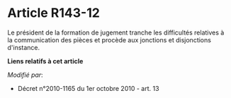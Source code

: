 # Article R143-12

Le président de la formation de jugement tranche les difficultés relatives à la communication des pièces et procède aux
jonctions et disjonctions d'instance.

**Liens relatifs à cet article**

_Modifié par_:

  - Décret n°2010-1165 du 1er octobre 2010 - art. 13
